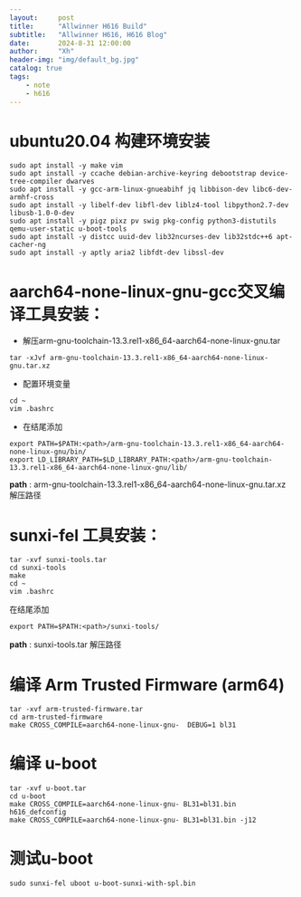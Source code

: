 ```yaml
---
layout:     post
title:      "Allwinner H616 Build"
subtitle:   "Allwinner H616, H616 Blog"
date:       2024-8-31 12:00:00
author:     "Xh"
header-img: "img/default_bg.jpg"
catalog: true
tags:
    - note
    - h616
---
```

# ubuntu20.04 构建环境安装

```
sudo apt install -y make vim
sudo apt install -y ccache debian-archive-keyring debootstrap device-tree-compiler dwarves
sudo apt install -y gcc-arm-linux-gnueabihf jq libbison-dev libc6-dev-armhf-cross
sudo apt install -y libelf-dev libfl-dev liblz4-tool libpython2.7-dev libusb-1.0-0-dev
sudo apt install -y pigz pixz pv swig pkg-config python3-distutils qemu-user-static u-boot-tools
sudo apt install -y distcc uuid-dev lib32ncurses-dev lib32stdc++6 apt-cacher-ng
sudo apt install -y aptly aria2 libfdt-dev libssl-dev
```

#  aarch64-none-linux-gnu-gcc交叉编译工具安装：

- 解压arm-gnu-toolchain-13.3.rel1-x86_64-aarch64-none-linux-gnu.tar
   
```
tar -xJvf arm-gnu-toolchain-13.3.rel1-x86_64-aarch64-none-linux-gnu.tar.xz
```

- 配置环境变量
   
```
cd ~
vim .bashrc
```

- 在结尾添加

```
export PATH=$PATH:<path>/arm-gnu-toolchain-13.3.rel1-x86_64-aarch64-none-linux-gnu/bin/
export LD_LIBRARY_PATH=$LD_LIBRARY_PATH:<path>/arm-gnu-toolchain-13.3.rel1-x86_64-aarch64-none-linux-gnu/lib/
```
**path** : arm-gnu-toolchain-13.3.rel1-x86_64-aarch64-none-linux-gnu.tar.xz 解压路径


# sunxi-fel 工具安装：

```
tar -xvf sunxi-tools.tar
cd sunxi-tools
make
cd ~
vim .bashrc
```

在结尾添加

```
export PATH=$PATH:<path>/sunxi-tools/
```
**path** : sunxi-tools.tar 解压路径

# 编译 Arm Trusted Firmware (arm64)

```
tar -xvf arm-trusted-firmware.tar
cd arm-trusted-firmware
make CROSS_COMPILE=aarch64-none-linux-gnu-  DEBUG=1 bl31
```

# 编译 u-boot

```
tar -xvf u-boot.tar
cd u-boot
make CROSS_COMPILE=aarch64-none-linux-gnu- BL31=bl31.bin h616_defconfig
make CROSS_COMPILE=aarch64-none-linux-gnu- BL31=bl31.bin -j12
```

# 测试u-boot

```
sudo sunxi-fel uboot u-boot-sunxi-with-spl.bin
```



